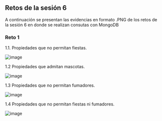## Retos de la sesión 6
A continuación se presentan las evidencias en formato .PNG de los retos de la sesión 6 en donde se realizan consutas con MongoDB

### Reto 1
1.1. Propiedades que no permitan fiestas.

![image](https://github.com/LIZZETHGOMEZ/BEDU-Santander-2021/tree/main/Introduccion%20a%20Bases%20de%20Datos/sesion_6/ejercicios_sesion_6/reto_1_pregunta_1.PNG)

1.2 Propiedades que admitan mascotas.

![image](https://github.com/LIZZETHGOMEZ/BEDU-Santander-2021/tree/main/Introduccion%20a%20Bases%20de%20Datos/sesion_6/ejercicios_sesion_6/reto_1_pregunta_2.PNG)

1.3 Propiedades que no permitan fumadores.

![image](https://github.com/LIZZETHGOMEZ/BEDU-Santander-2021/tree/main/Introduccion%20a%20Bases%20de%20Datos/sesion_6/ejercicios_sesion_6/reto_1_pregunta_3.PNG)

1.4 Propiedades que no permitan fiestas ni fumadores.

![image](https://github.com/LIZZETHGOMEZ/BEDU-Santander-2021/tree/main/Introduccion%20a%20Bases%20de%20Datos/sesion_6/ejercicios_sesion_6/reto_1_pregunta_4.PNG)
